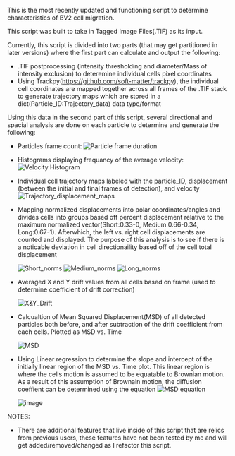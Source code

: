 This is the most recently updated and functioning script to determine characteristics of BV2 cell migration.

This script was built to take in Tagged Image Files(.TIF) as its input. 

Currently, this script is divided into two parts (that may get partitioned in later versions) where the first part can calculate and output the following:

- .TIF postprocessing (intensity thresholding and diameter/Mass of intensity exclusion) to deteremine individual cells pixel coordinates
- Using Trackpy(https://github.com/soft-matter/trackpy), the individual cell coordinates are mapped together across all frames of the .TIF stack to generate trajectory maps which are stored in a dict(Particle_ID:Trajectory_data) data type/format



Using this data in the second part of this script, several directional and spacial analysis are done on each particle to determine and generate the following:
  - Particles frame count:
    ![Particle frame duration](https://github.com/user-attachments/assets/ab6fcbd4-7bdf-4b58-97df-2bc6d5569885)
    
  - Histograms displaying frequancy of the average velocity:
    ![Velocity Histogram](https://github.com/user-attachments/assets/e250fbeb-a8e1-4fdb-a5b9-6e121cf1c3e5)
    
  - Individual cell trajectory maps labeled with the particle_ID, displacement (between the initial and final frames of detection), and velocity
    ![Trajectory_displacement_maps](https://github.com/user-attachments/assets/66570264-3f8b-44a3-b373-544c95df9c53)
    
  - Mapping normalized displacements into polar coordinates/angles and divides cells into groups based off percent displacement relative to the maximum normalized vector(Short:0.33-0, Medium:0.66-0.34, Long:0.67-1). Afterwhich, the left vs. right cell displacements are counted and displayed. The purpose of this analysis is to see if there is a noticable deviation in cell directionaility based off of the cell total displacement
    
    ![Short_norms](https://github.com/user-attachments/assets/71596dc7-c418-4f1e-821e-01eb7492876b)
    ![Medium_norms](https://github.com/user-attachments/assets/014d2910-d9b4-4822-8c28-252be6dfa36e)
    ![Long_norms](https://github.com/user-attachments/assets/c874d3af-db88-4215-ad29-cd0e077be60c)
    
  - Averaged X and Y drift values from all cells based on frame (used to determine coefficient of drift correction)
    
    ![X&Y_Drift](https://github.com/user-attachments/assets/8d626168-b48c-408f-96d2-7452a7df4f43)
    
  - Calcualtion of Mean Squared Displacement(MSD) of all detected particles both before, and after subtraction of the drift coefficient from each cells. Plotted as MSD vs. Time
    
    ![MSD](https://github.com/user-attachments/assets/f8e8898d-d98f-4171-ae1d-27b0a8800cc7)
    
  - Using Linear regression to determine the slope and intercept of the initially linear region of the MSD vs. Time plot. This linear region is where the cells motion is assumed to be equatable to Brownian motion. As a result of this assumption of Brownain motion, the diffusion coeffient can be determined using the equation
     ![MSD equation](https://github.com/user-attachments/assets/f7b0fe9c-6167-4cad-b9e6-4a726d7238be)

     ![image](https://github.com/user-attachments/assets/ebe93599-f9dd-453f-845a-5f14b469a847)



NOTES: 
- There are additional features that live inside of this script that are relics from previous users, these features have not been tested by me and will get added/removed/changed as I refactor this script.





    

